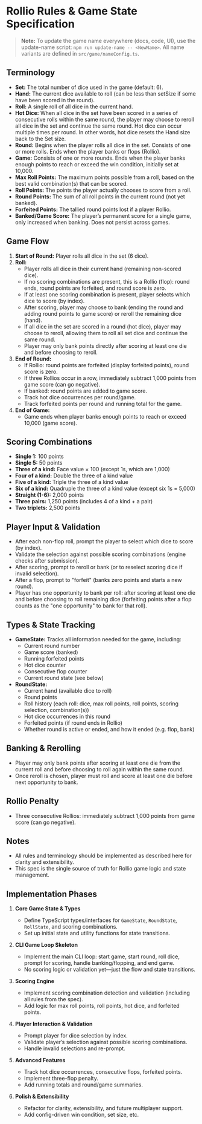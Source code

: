 # Rollio Rules & Game State Specification

> **Note:** To update the game name everywhere (docs, code, UI), use the update-name script: `npm run update-name -- <NewName>`. All name variants are defined in `src/game/nameConfig.ts`.

## Terminology

- **Set:** The total number of dice used in the game (default: 6).
- **Hand:** The current dice available to roll (can be less than setSize if some have been scored in the round).
- **Roll:** A single roll of all dice in the current hand.
- **Hot Dice:** When all dice in the set have been scored in a series of consecutive rolls within the same round, the player may choose to reroll all dice in the set and continue the same round. Hot dice can occur multiple times per round. In other words, hot dice resets the Hand size back to the Set size.
- **Round:** Begins when the player rolls all dice in the set. Consists of one or more rolls. Ends when the player banks or flops (Rollio).
- **Game:** Consists of one or more rounds. Ends when the player banks enough points to reach or exceed the win condition, initially set at 10,000.
- **Max Roll Points:** The maximum points possible from a roll, based on the best valid combination(s) that can be scored.
- **Roll Points:** The points the player actually chooses to score from a roll.
- **Round Points:** The sum of all roll points in the current round (not yet banked).
- **Forfeited Points:** The tallied round points lost if a player Rollio.
- **Banked/Game Score:** The player’s permanent score for a single game, only increased when banking. Does not persist across games.

## Game Flow

1. **Start of Round:** Player rolls all dice in the set (6 dice).
2. **Roll:**
   - Player rolls all dice in their current hand (remaining non-scored dice).
   - If no scoring combinations are present, this is a Rollio (flop): round ends, round points are forfeited, and round score is zero.
   - If at least one scoring combination is present, player selects which dice to score (by index).
   - After scoring, player may choose to bank (ending the round and adding round points to game score) or reroll the remaining dice (hand).
   - If all dice in the set are scored in a round (hot dice), player may choose to reroll, allowing them to roll all set dice and continue the same round.
   - Player may only bank points directly after scoring at least one die and before choosing to reroll.
3. **End of Round:**
   - If Rollio: round points are forfeited (display forfeited points), round score is zero.
   - If three Rollios occur in a row, immediately subtract 1,000 points from game score (can go negative).
   - If banked: round points are added to game score.
   - Track hot dice occurrences per round/game.
   - Track forfeited points per round and running total for the game.
4. **End of Game:**
   - Game ends when player banks enough points to reach or exceed 10,000 (game score).

## Scoring Combinations

- **Single 1:** 100 points
- **Single 5:** 50 points
- **Three of a kind:** Face value × 100 (except 1s, which are 1,000)
- **Four of a kind:** Double the three of a kind value
- **Five of a kind:** Triple the three of a kind value
- **Six of a kind:** Quadruple the three of a kind value (except six 1s = 5,000)
- **Straight (1-6):** 2,000 points
- **Three pairs:** 1,250 points (includes 4 of a kind + a pair)
- **Two triplets:** 2,500 points

## Player Input & Validation

- After each non-flop roll, prompt the player to select which dice to score (by index).
- Validate the selection against possible scoring combinations (engine checks after submission).
- After scoring, prompt to reroll or bank (or to reselect scoring dice if invalid selection).
- After a flop, prompt to "forfeit" (banks zero points and starts a new round).
- Player has one opportunity to bank per roll: after scoring at least one die and before choosing to roll remaining dice (forfeiting points after a flop counts as the "one opportunity" to bank for that roll).

## Types & State Tracking

- **GameState:** Tracks all information needed for the game, including:
  - Current round number
  - Game score (banked)
  - Running forfeited points
  - Hot dice counter
  - Consecutive flop counter
  - Current round state (see below)
- **RoundState:**
  - Current hand (available dice to roll)
  - Round points
  - Roll history (each roll: dice, max roll points, roll points, scoring selection, combination(s))
  - Hot dice occurrences in this round
  - Forfeited points (if round ends in Rollio)
  - Whether round is active or ended, and how it ended (e.g. flop, bank)

## Banking & Rerolling

- Player may only bank points after scoring at least one die from the current roll and before choosing to roll again within the same round.
- Once reroll is chosen, player must roll and score at least one die before next opportunity to bank.

## Rollio Penalty

- Three consecutive Rollios: immediately subtract 1,000 points from game score (can go negative).

## Notes

- All rules and terminology should be implemented as described here for clarity and extensibility.
- This spec is the single source of truth for Rollio game logic and state management.

## Implementation Phases

1. **Core Game State & Types**

   - Define TypeScript types/interfaces for `GameState`, `RoundState`, `RollState`, and scoring combinations.
   - Set up initial state and utility functions for state transitions.

2. **CLI Game Loop Skeleton**

   - Implement the main CLI loop: start game, start round, roll dice, prompt for scoring, handle banking/flopping, and end game.
   - No scoring logic or validation yet—just the flow and state transitions.

3. **Scoring Engine**

   - Implement scoring combination detection and validation (including all rules from the spec).
   - Add logic for max roll points, roll points, hot dice, and forfeited points.

4. **Player Interaction & Validation**

   - Prompt player for dice selection by index.
   - Validate player’s selection against possible scoring combinations.
   - Handle invalid selections and re-prompt.

5. **Advanced Features**

   - Track hot dice occurrences, consecutive flops, forfeited points.
   - Implement three-flop penalty.
   - Add running totals and round/game summaries.

6. **Polish & Extensibility**
   - Refactor for clarity, extensibility, and future multiplayer support.
   - Add config-driven win condition, set size, etc.
